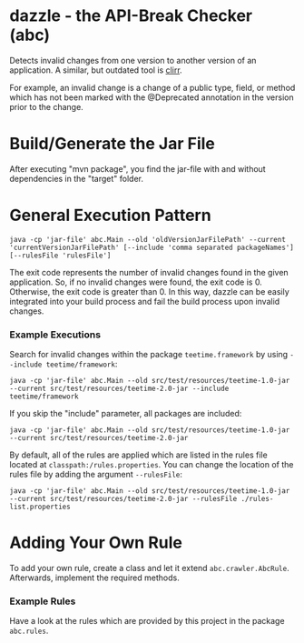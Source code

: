 # dazzle - the API-Break Checker (abc)
Detects invalid changes from one version to another version of an application. A similar, but outdated tool is [clirr](http://clirr.sourceforge.net/index.html).

For example, an invalid change is a change of a public type, field, or method which has not been marked with the @Deprecated annotation in the version prior to the change.

# Build/Generate the Jar File
After executing "mvn package", you find the jar-file with and without dependencies in the "target" folder.

# General Execution Pattern
`java -cp 'jar-file' abc.Main --old 'oldVersionJarFilePath' --current 'currentVersionJarFilePath' [--include 'comma separated packageNames'] [--rulesFile 'rulesFile']`

The exit code represents the number of invalid changes found in the given application. So, if no invalid changes were found, the exit code is 0. Otherwise, the exit code is greater than 0. In this way, dazzle can be easily integrated into your build process and fail the build process upon invalid changes.

### Example Executions
Search for invalid changes within the package `teetime.framework` by using `--include teetime/framework`:

`java -cp 'jar-file' abc.Main --old src/test/resources/teetime-1.0-jar --current src/test/resources/teetime-2.0-jar --include teetime/framework`

If you skip the "include" parameter, all packages are included:

`java -cp 'jar-file' abc.Main --old src/test/resources/teetime-1.0-jar --current src/test/resources/teetime-2.0-jar`

By default, all of the rules are applied which are listed in the rules file located at `classpath:/rules.properties`. You can change the location of the rules file by adding the argument `--rulesFile`:

`java -cp 'jar-file' abc.Main --old src/test/resources/teetime-1.0-jar --current src/test/resources/teetime-2.0-jar --rulesFile ./rules-list.properties`


# Adding Your Own Rule
To add your own rule, create a class and let it extend `abc.crawler.AbcRule`. Afterwards, implement the required methods.

### Example Rules
Have a look at the rules which are provided by this project in the package `abc.rules`.
